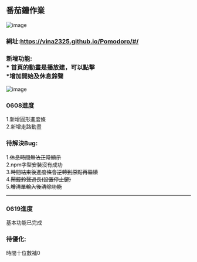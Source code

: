 ## 番茄鐘作業
![image](https://github.com/vina2325/Pomodoro/blob/master/public/img/icons/android-chrome-192x192.png)
### 網址:https://vina2325.github.io/Pomodoro/#/
### 新增功能: <br>* 首頁的動畫是播放建，可以點擊<br>*增加開始及休息鈴聲
![image](https://github.com/vina2325/Pomodoro/blob/master/public/img/%E6%89%8B%E6%A9%9F%E6%A8%A1%E6%93%AC-01.png)
### 0608進度

1.新增圓形進度條<br>
2.新增走路動畫

### 待解決Bug:

1.<del>休息時間無法正常顯示</del><br>
2.<del>npm字型安裝沒有成功</del><br>
3.<del>時間結束後進度條會逆轉到原點再繼續</del><br>
4.<del>鬧鐘鈴聲過長(設置停止鍵)</del><br>
5.<del>增清單輸入後清除功能</del>

---
### 0619進度

基本功能已完成

### 待優化:
時間十位數補0<br>
